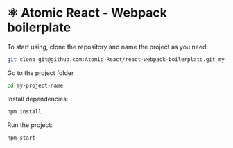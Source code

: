# ⚛️ Atomic React - Webpack boilerplate

To start using, clone the repository and name the project as you need:

```bash
git clone git@github.com:Atomic-React/react-webpack-boilerplate.git my-project-name
```

Go to the project folder

```bash
cd my-project-name
```

Install dependencies:

```bash
npm install
```

Run the project:

```bash
npm start
```
